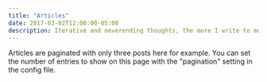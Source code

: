```yaml
---
title: "Articles"
date: 2017-03-02T12:00:00-05:00
description: Iterative and neverending thoughts, the more I write to more I am aware I know nothing about
---
```

Articles are paginated with only three posts here for example. You can set the number of entries to show on this page with the "pagination" setting in the config file.

